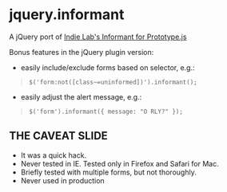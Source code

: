 jquery.informant
================

A jQuery port of [Indie Lab's Informant for Prototype.js](http://github.com/ihearithurts/informant/)

Bonus features in the jQuery plugin version:

* easily include/exclude forms based on selector, e.g.:

> `$('form:not([class~=uninformed])').informant();`

* easily adjust the alert message, e.g.:

> `$('form').informant({ message: "O RLY?" }); `

THE CAVEAT SLIDE
----------------
* It was a quick hack.
* Never tested in IE. Tested only in Firefox and Safari for Mac. 
* Briefly tested with multiple forms, but not thoroughly.
* Never used in production